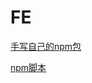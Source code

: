 # FE
[手写自己的npm包](https://github.com/Zoe-IQ/FE/issues/1)

[npm脚本](https://github.com/Zoe-IQ/FE/issues/2)